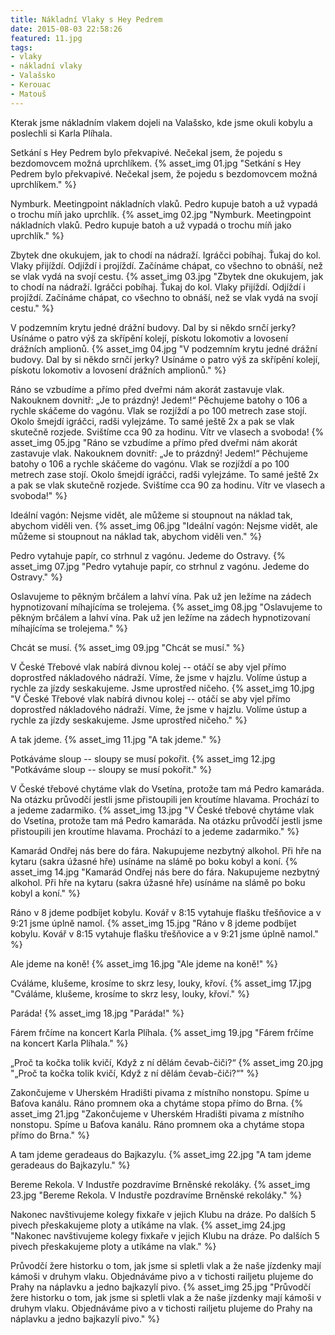 ```yaml
---
title: Nákladní Vlaky s Hey Pedrem
date: 2015-08-03 22:58:26
featured: 11.jpg
tags:
- vlaky
- nákladní vlaky
- Valašsko
- Kerouac
- Matouš
---
```

Kterak jsme nákladním vlakem dojeli na Valašsko, kde jsme okuli kobylu a poslechli si Karla Plíhala.
<!-- more -->

Setkání s Hey Pedrem bylo překvapivé. Nečekal jsem, že pojedu s bezdomovcem možná uprchlíkem.
{% asset_img 01.jpg "Setkání s Hey Pedrem bylo překvapivé. Nečekal jsem, že pojedu s bezdomovcem možná uprchlíkem." %}

Nymburk. Meetingpoint nákladních vlaků. Pedro kupuje batoh a už vypadá o trochu míň jako uprchlík.
{% asset_img 02.jpg "Nymburk. Meetingpoint nákladních vlaků. Pedro kupuje batoh a už vypadá o trochu míň jako uprchlík." %}

Zbytek dne okukujem, jak to chodí na nádraží. Igráčci pobíhaj. Ťukaj do kol. Vlaky přijíždí. Odjíždí i projíždí. Začínáme chápat, co všechno to obnáší, než se vlak vydá na svojí cestu.
{% asset_img 03.jpg "Zbytek dne okukujem, jak to chodí na nádraží. Igráčci pobíhaj. Ťukaj do kol. Vlaky přijíždí. Odjíždí i projíždí. Začínáme chápat, co všechno to obnáší, než se vlak vydá na svojí cestu." %}

V podzemním krytu jedné drážní budovy. Dal by si někdo srnčí jerky? Usínáme o patro výš za skřípění kolejí, pískotu lokomotiv a lovosení drážních amplionů.
{% asset_img 04.jpg "V podzemním krytu jedné drážní budovy. Dal by si někdo srnčí jerky? Usínáme o patro výš za skřípění kolejí, pískotu lokomotiv a lovosení drážních amplionů." %}

Ráno se vzbudíme a přímo před dveřmi nám akorát zastavuje vlak. Nakouknem dovnitř: „Je to prázdný! Jedem!“ Pěchujeme batohy o 106 a rychle skáčeme do vagónu. Vlak se rozjíždí a po 100 metrech zase stojí. Okolo šmejdí igráčci, radši vylejzáme. To samé ještě 2x a pak se vlak skutečně rozjede. Svištíme cca 90 za hodinu. Vítr ve vlasech a svoboda!
{% asset_img 05.jpg "Ráno se vzbudíme a přímo před dveřmi nám akorát zastavuje vlak. Nakouknem dovnitř: „Je to prázdný! Jedem!“ Pěchujeme batohy o 106 a rychle skáčeme do vagónu. Vlak se rozjíždí a po 100 metrech zase stojí. Okolo šmejdí igráčci, radši vylejzáme. To samé ještě 2x a pak se vlak skutečně rozjede. Svištíme cca 90 za hodinu. Vítr ve vlasech a svoboda!" %}

Ideální vagón: Nejsme vidět, ale můžeme si stoupnout na náklad tak, abychom viděli ven.
{% asset_img 06.jpg "Ideální vagón: Nejsme vidět, ale můžeme si stoupnout na náklad tak, abychom viděli ven." %}

Pedro vytahuje papír, co strhnul z vagónu. Jedeme do Ostravy.
{% asset_img 07.jpg "Pedro vytahuje papír, co strhnul z vagónu. Jedeme do Ostravy." %}

Oslavujeme to pěkným brčálem a lahví vína. Pak už jen ležíme na zádech hypnotizovaní míhajícíma se trolejema.
{% asset_img 08.jpg "Oslavujeme to pěkným brčálem a lahví vína. Pak už jen ležíme na zádech hypnotizovaní míhajícíma se trolejema." %}

Chcát se musí.
{% asset_img 09.jpg "Chcát se musí." %}

V České Třebové vlak nabírá divnou kolej -- otáčí se aby vjel přímo doprostřed nákladového nádraží. Víme, že jsme v hajzlu. Volíme ústup a rychle za jízdy seskakujeme. Jsme uprostřed ničeho.
{% asset_img 10.jpg "V České Třebové vlak nabírá divnou kolej -- otáčí se aby vjel přímo doprostřed nákladového nádraží. Víme, že jsme v hajzlu. Volíme ústup a rychle za jízdy seskakujeme. Jsme uprostřed ničeho." %}

A tak jdeme.
{% asset_img 11.jpg "A tak jdeme." %}

Potkáváme sloup -- sloupy se musí pokořit.
{% asset_img 12.jpg "Potkáváme sloup -- sloupy se musí pokořit." %}

V České třebové chytáme vlak do Vsetína, protože tam má Pedro kamaráda. Na otázku průvodčí jestli jsme přistoupili jen kroutíme hlavama. Prochází to a jedeme zadarmiko.
{% asset_img 13.jpg "V České třebové chytáme vlak do Vsetína, protože tam má Pedro kamaráda. Na otázku průvodčí jestli jsme přistoupili jen kroutíme hlavama. Prochází to a jedeme zadarmiko." %}

Kamarád Ondřej nás bere do fára. Nakupujeme nezbytný alkohol. Při hře na kytaru (sakra úžasné hře) usínáme na slámě po boku kobyl a koní.
{% asset_img 14.jpg "Kamarád Ondřej nás bere do fára. Nakupujeme nezbytný alkohol. Při hře na kytaru (sakra úžasné hře) usínáme na slámě po boku kobyl a koní." %}

Ráno v 8 jdeme podbíjet kobylu. Kovář v 8:15 vytahuje flašku třešňovice a v 9:21 jsme úplně namol.
{% asset_img 15.jpg "Ráno v 8 jdeme podbíjet kobylu. Kovář v 8:15 vytahuje flašku třešňovice a v 9:21 jsme úplně namol." %}

Ale jdeme na koně!
{% asset_img 16.jpg "Ale jdeme na koně!" %}

Cváláme, klušeme, krosíme to skrz lesy, louky, křoví.
{% asset_img 17.jpg "Cváláme, klušeme, krosíme to skrz lesy, louky, křoví." %}

Paráda!
{% asset_img 18.jpg "Paráda!" %}

Fárem frčíme na koncert Karla Plíhala.
{% asset_img 19.jpg "Fárem frčíme na koncert Karla Plíhala." %}

„Proč ta kočka tolik kvičí,
Když z ní dělám čevab-čiči?“
{% asset_img 20.jpg "„Proč ta kočka tolik kvičí, Když z ní dělám čevab-čiči?“" %}

Zakončujeme v Uherském Hradišti pivama z místního nonstopu. Spíme u Baťova kanálu. Ráno promnem oka a chytáme stopa přímo do Brna.
{% asset_img 21.jpg "Zakončujeme v Uherském Hradišti pivama z místního nonstopu. Spíme u Baťova kanálu. Ráno promnem oka a chytáme stopa přímo do Brna." %}

A tam jdeme geradeaus do Bajkazylu.
{% asset_img 22.jpg "A tam jdeme geradeaus do Bajkazylu." %}

Bereme Rekola. V Industře pozdravíme Brněnské rekoláky.
{% asset_img 23.jpg "Bereme Rekola. V Industře pozdravíme Brněnské rekoláky." %}

Nakonec navštivujeme kolegy fixkaře v jejich Klubu na dráze. Po dalších 5 pivech přeskakujeme ploty a utíkáme na vlak.
{% asset_img 24.jpg "Nakonec navštivujeme kolegy fixkaře v jejich Klubu na dráze. Po dalších 5 pivech přeskakujeme ploty a utíkáme na vlak." %}

Průvodčí žere historku o tom, jak jsme si spletli vlak a že naše jízdenky mají kámoši v druhym vlaku. Objednáváme pivo a v tichosti railjetu plujeme do Prahy na náplavku a jedno bajkazylí pivo.
{% asset_img 25.jpg "Průvodčí žere historku o tom, jak jsme si spletli vlak a že naše jízdenky mají kámoši v druhym vlaku. Objednáváme pivo a v tichosti railjetu plujeme do Prahy na náplavku a jedno bajkazylí pivo." %}
